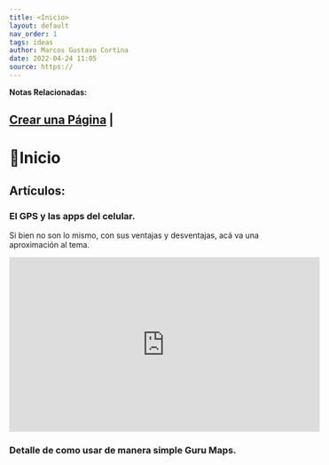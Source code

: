 ```yaml
---
title: <Inicio>
layout: default
nav_order: 1
tags: ideas
author: Marcos Gustavo Cortina
date: 2022-04-24 11:05
source: https://
---
```

**Notas Relacionadas:** 

[Crear una Página](Crear-una-pagina.md) |
---

# 🏡Inicio
## Artículos:
### El GPS y las apps del celular.
Si bien no son lo mismo, con sus ventajas y desventajas, acá va una aproximación al tema.

<iframe width="560" height="315" src="https://www.youtube.com/embed/VA5nY60uvW0" title="YouTube video player" frameborder="0" allow="accelerometer; autoplay; clipboard-write; encrypted-media; gyroscope; picture-in-picture" allowfullscreen></iframe>

### Detalle de como usar de manera simple  Guru Maps.




